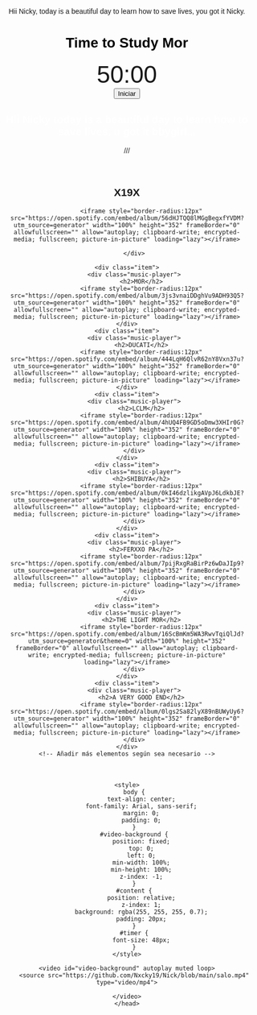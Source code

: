 Hii Nicky, today is a beautiful day to learn how to save lives, you got it Nicky.

<title>Time to Study Mor</title> <style> body { text-align: center; font-family: Arial, sans-serif; } #timer { font-size: 48px; } </style>
<FONT COLOR="black"><h1>Time to Study Mor </h1> </FONT>
<div>
<div id="timer">50:00
   
</div>
<button id="startButton" onclick="startTimer()">Iniciar</button>
<button id="pauseButton" onclick="pauseTimer()" style="display: none;">Pausa</button>
<button id="resetButton" onclick="resetTimer()" style="display: none;">Reiniciar</button>


<FONT COLOR="white"><h2>Hii Nicky today is a beautiful day to learn how to save lives, u got it bbygirl...</h2></FONT>

///
<style>
    /* Estilos para el carrusel */
    .carousel {
        display: flex;
        overflow-x: auto;
        scroll-snap-type: x mandatory;
        -webkit-overflow-scrolling: touch;
    }
    .item {
        flex: 0 0 auto;
        width: 100%;
        scroll-snap-align: start;
    }
    /* Estilos para el reproductor de música */
    .music-player {
        width: 100%;
       
        padding: 20px;
        box-sizing: border-box;
    }
    .music-player audio {
        width: 100%;
    }
</style>
</head>

<div class="carousel">
    <div class="item">
        <div class="music-player">
            <h2>X19X</h2>
    
            <iframe style="border-radius:12px" src="https://open.spotify.com/embed/album/56dHJTQQ8lMGgBegxfYVDM?utm_source=generator" width="100%" height="352" frameBorder="0" allowfullscreen="" allow="autoplay; clipboard-write; encrypted-media; fullscreen; picture-in-picture" loading="lazy"></iframe>
         
        </div>
 
    <div class="item">
        <div class="music-player">
            <h2>MOR</h2>
            <iframe style="border-radius:12px" src="https://open.spotify.com/embed/album/3js3vnaiDDghVu9ADH93Q5?utm_source=generator" width="100%" height="352" frameBorder="0" allowfullscreen="" allow="autoplay; clipboard-write; encrypted-media; fullscreen; picture-in-picture" loading="lazy"></iframe>
    </div>
    <div class="item">
        <div class="music-player">
            <h2>DUCATI</h2>
            <iframe style="border-radius:12px" src="https://open.spotify.com/embed/album/444LqH6QlvR62nY8Vxn37u?utm_source=generator" width="100%" height="352" frameBorder="0" allowfullscreen="" allow="autoplay; clipboard-write; encrypted-media; fullscreen; picture-in-picture" loading="lazy"></iframe>
    </div>
    <div class="item">
        <div class="music-player">
            <h2>LCLM</h2>
            <iframe style="border-radius:12px" src="https://open.spotify.com/embed/album/4hUQ4FB9GD5oDmw3XHIr0G?utm_source=generator" width="100%" height="352" frameBorder="0" allowfullscreen="" allow="autoplay; clipboard-write; encrypted-media; fullscreen; picture-in-picture" loading="lazy"></iframe>
        </div>
    </div>
    <div class="item">
        <div class="music-player">
            <h2>SHIBUYA</h2>
            <iframe style="border-radius:12px" src="https://open.spotify.com/embed/album/0kI46dzlikgAVpJ6LdkbJE?utm_source=generator" width="100%" height="352" frameBorder="0" allowfullscreen="" allow="autoplay; clipboard-write; encrypted-media; fullscreen; picture-in-picture" loading="lazy"></iframe>
        </div>
    </div>
    <div class="item">
        <div class="music-player">
            <h2>FERXXO PA</h2>
            <iframe style="border-radius:12px" src="https://open.spotify.com/embed/album/7pijRxgRaBirPz6wDaJIp9?utm_source=generator" width="100%" height="352" frameBorder="0" allowfullscreen="" allow="autoplay; clipboard-write; encrypted-media; fullscreen; picture-in-picture" loading="lazy"></iframe>
        </div>
    </div>
    <div class="item">
        <div class="music-player">
            <h2>THE LIGHT MOR</h2>
            <iframe style="border-radius:12px" src="https://open.spotify.com/embed/album/16ScBmKm5WA3RwvTqiQlJd?utm_source=generator&theme=0" width="100%" height="352" frameBorder="0" allowfullscreen="" allow="autoplay; clipboard-write; encrypted-media; fullscreen; picture-in-picture" loading="lazy"></iframe>
        </div>
    </div>
    <div class="item">
        <div class="music-player">
            <h2>A VERY GOOD END</h2>
            <iframe style="border-radius:12px" src="https://open.spotify.com/embed/album/0lgs2Sa82lyX89nBUWyUy6?utm_source=generator" width="100%" height="352" frameBorder="0" allowfullscreen="" allow="autoplay; clipboard-write; encrypted-media; fullscreen; picture-in-picture" loading="lazy"></iframe>
        </div>
    </div>
    <!-- Añadir más elementos según sea necesario -->
</div>


<script>
    function nextSlide() {
        const carousel = document.querySelector('.carousel');
        carousel.scrollBy({ left: carousel.offsetWidth, behavior: 'smooth' });
    }
</script>
<script>
    let timer;
    let minutes = 50;
    let seconds = 0;
    let isRunning = false;

    function startTimer() {
        if (!isRunning) {
            isRunning = true;
            document.getElementById("startButton").style.display = "none";
            document.getElementById("pauseButton").style.display = "inline";
            document.getElementById("resetButton").style.display = "none";
            timer = setInterval(updateTimer, 1000);
        }
    }

    function pauseTimer() {
        if (isRunning) {
            isRunning = false;
            document.getElementById("startButton").style.display = "inline";
            document.getElementById("pauseButton").style.display = "none";
            document.getElementById("resetButton").style.display = "inline";
            clearInterval(timer);
        }
    }

    function resetTimer() {
        isRunning = false;
        clearInterval(timer);
        document.getElementById("startButton").style.display = "inline";
        document.getElementById("pauseButton").style.display = "none";
        document.getElementById("resetButton").style.display = "none";
        minutes = 50;
        seconds = 0;
        updateTimer();
    }

    function updateTimer() {
        if (minutes === 0 && seconds === 0) {
            clearInterval(timer);
            isRunning = false;
            document.getElementById("startButton").style.display = "inline";
            document.getElementById("pauseButton").style.display = "none";
            document.getElementById("resetButton").style.display = "inline";
        } else {
            if (seconds === 0) {
                minutes--;
                seconds = 59;
            } else {
                seconds--;
            }
            const formattedMinutes = minutes < 10 ? "0" + minutes : minutes;
            const formattedSeconds = seconds < 10 ? "0" + seconds : seconds;
            document.getElementById("timer").textContent = `${formattedMinutes}:${formattedSeconds}`;
        }
    }
</script>
 
    <style>
        body {
            text-align: center;
            font-family: Arial, sans-serif;
            margin: 0;
            padding: 0;
        }
        #video-background {
            position: fixed;
            top: 0;
            left: 0;
            min-width: 100%;
            min-height: 100%;
            z-index: -1;
        }
        #content {
            position: relative;
            z-index: 1;
            background: rgba(255, 255, 255, 0.7);
            padding: 20px;
        }
        #timer {
            font-size: 48px;
        }
    </style>

    <video id="video-background" autoplay muted loop>
        <source src="https://github.com/Nxcky19/Nick/blob/main/salo.mp4" type="video/mp4">

    </video>
    </head>
<body>
